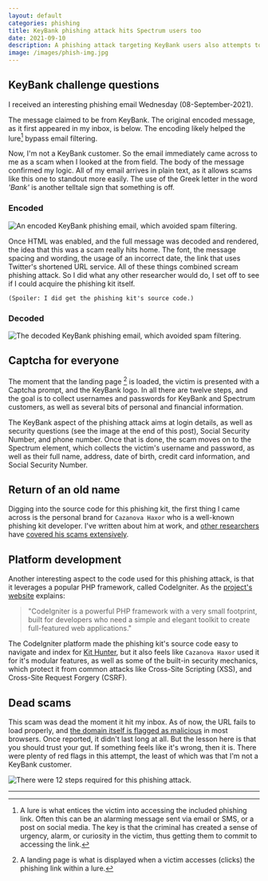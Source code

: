 ```yaml
---
layout: default
categories: phishing
title: KeyBank phishing attack hits Spectrum users too
date: 2021-09-10
description: A phishing attack targeting KeyBank users also attempts to snag Spectrum accounts.
image: /images/phish-img.jpg
---
```

## KeyBank challenge questions
I received an interesting phishing email Wednesday (08-September-2021).

The message claimed to be from KeyBank. The original encoded message, as it first appeared in my inbox, is below. The encoding likely helped the lure[^2] bypass email filtering.

Now, I'm not a KeyBank customer. So the email immediately came across to me as a scam when I looked at the from field. The body of the message confirmed my logic. All of my email arrives in plain text, as it allows scams like this one to standout more easily. The use of the Greek letter in the word _'Bank'_ is another telltale sign that something is off.

### Encoded

![An encoded KeyBank phishing email, which avoided spam filtering.][img1]

Once HTML was enabled, and the full message was decoded and rendered, the idea that this was a scam really hits home. The font, the message spacing and wording, the usage of an incorrect date, the link that uses Twitter's shortened URL service. All of these things combined scream phishing attack. So I did what any other researcher would do, I set off to see if I could acquire the phishing kit itself.

`(Spoiler: I did get the phishing kit's source code.)`

### Decoded

![The decoded KeyBank phishing email, which avoided spam filtering.][img2]

## Captcha for everyone

The moment that the landing page [^1] is loaded, the victim is presented with a Captcha prompt, and the KeyBank logo. In all there are twelve steps, and the goal is to collect usernames and passwords for KeyBank and Spectrum customers, as well as several bits of personal and financial information.

The KeyBank aspect of the phishing attack aims at login details, as well as security questions (see the image at the end of this post), Social Security Number, and phone number. Once that is done, the scam moves on to the Spectrum element, which collects the victim's username and password, as well as their full name, address, date of birth, credit card information, and Social Security Number.

## Return of an old name

Digging into the source code for this phishing kit, the first thing I came across is the personal brand for `Cazanova Haxor` who is a well-known phishing kit developer. I've written about him at work, and [other researchers](https://www.wmcglobal.com/blog/cazanova-phisher-steals-from-himself) have [covered his scams extensively](https://www.wmcglobal.com/blog/cazanova-morphine-kit-deep-dive).

## Platform development

Another interesting aspect to the code used for this phishing attack, is that it leverages a popular PHP framework, called CodeIgniter. As the [project's website](https://codeigniter.com/) explains:

>"CodeIgniter is a powerful PHP framework with a very small footprint, built for developers who need a simple and elegant toolkit to create full-featured web applications."

The CodeIgniter platform made the phishing kit's source code easy to navigate and index for [Kit Hunter](https://steved3.io/data/Kit-Hunter-2.0-Getting-Started/2021/09/07/), but it also feels like `Cazanova Haxor` used it for it's modular features, as well as some of the built-in security mechanics, which protect it from common attacks like Cross-Site Scripting (XSS), and Cross-Site Request Forgery (CSRF).

## Dead scams

This scam was dead the moment it hit my inbox. As of now, the URL fails to load properly, and [the domain itself is flagged as malicious](https://urlscan.io/result/61042c25-44d0-4b31-8aa9-79dc1cfd476b/#summary) in most browsers. Once reported, it didn't last long at all. But the lesson here is that you should trust your gut. If something feels like it's wrong, then it is. There were plenty of red flags in this attempt, the least of which was that I'm not a KeyBank customer.

![There were 12 steps required for this phishing attack.][img3]

---

[^1]: A landing page is what is displayed when a victim accesses (clicks) the phishing link within a lure.

[^2]: A lure is what entices the victim into accessing the included phishing link. Often this can be an alarming message sent via email or SMS, or a post on social media. The key is that the criminal has created a sense of urgency, alarm, or curiosity in the victim, thus getting them to commit to accessing the link.



[img1]:https://steved3.io/images/posts/keybank-1.jpg
[img2]:https://steved3.io/images/posts/keybank-2.jpg
[img3]:https://steved3.io/images/posts/KeyBank-3.jpg
